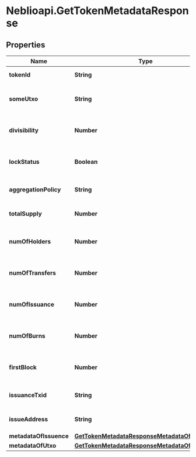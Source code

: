 # Neblioapi.GetTokenMetadataResponse

## Properties
Name | Type | Description | Notes
------------ | ------------- | ------------- | -------------
**tokenId** | **String** | ID of the token | [optional] 
**someUtxo** | **String** | Example UTXO containing this token. | [optional] 
**divisibility** | **Number** | Decimal places the token is divisible to | [optional] 
**lockStatus** | **Boolean** | Whether issuance of more tokens is locked | [optional] 
**aggregationPolicy** | **String** | Whether the tokens are aggregatable | [optional] 
**totalSupply** | **Number** | Total number of tokens in supply | [optional] 
**numOfHolders** | **Number** | Total number of addresses this token is held at | [optional] 
**numOfTransfers** | **Number** | Total number of transactions of this token | [optional] 
**numOfIssuance** | **Number** | Total number of times this token has been issued | [optional] 
**numOfBurns** | **Number** | Number of times tokens have been burned | [optional] 
**firstBlock** | **Number** | Block number token was issued in | [optional] 
**issuanceTxid** | **String** | TXID the token was issued with | [optional] 
**issueAddress** | **String** | Address that issued the tokens | [optional] 
**metadataOfIssuence** | [**GetTokenMetadataResponseMetadataOfIssuence**](GetTokenMetadataResponseMetadataOfIssuence.md) |  | [optional] 
**metadataOfUtxo** | [**GetTokenMetadataResponseMetadataOfIssuence**](GetTokenMetadataResponseMetadataOfIssuence.md) |  | [optional] 


